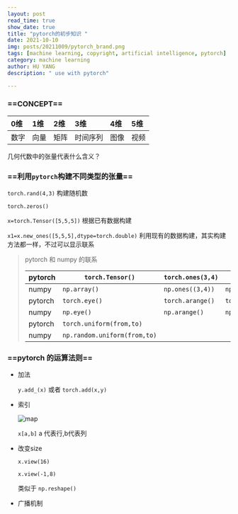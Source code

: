```yaml
---
layout: post
read_time: true
show_date: true
title: "pytorch的初步知识 "
date: 2021-10-10
img: posts/20211009/pytorch_brand.png
tags: [machine learning, copyright, artificial intelligence, pytorch]
category: machine learning
author: HU YANG
description: " use with pytorch"

---
```

### ==CONCEPT==

| 0维  | 1维  | 2维  | 3维      | 4维  | 5维  |
| :--- | :--- | :--- | :------- | :--- | :--- |
| 数字 | 向量 | 矩阵 | 时间序列 | 图像 | 视频 |

几何代数中的张量代表什么含义？



### ==利用`pytorch`构建不同类型的张量==

`torch.rand(4,3)`    构建随机数

` torch.zeros() `

`x=torch.Tensor([5,5,5])` 根据已有数据构建

`x1=x.new_ones([5,5,5],dtype=torch.double)`  利用现有的数据构建，其实构建方法都一样，不过可以显示联系

> pytorch 和 numpy 的联系
>
> | pytorch | `torch.Tensor()`             | `torch.ones(3,4)` | `torch.zeros(3,4)`       | `torch.rand(3,4)`        |      |
> | ------- | ---------------------------- | ----------------- | ------------------------ | ------------------------ | ---- |
> | numpy   | `np.array()`                 | `np.ones((3,4))`  | `np.zeros((3,4))`        | `np.rand(3,4)`           |      |
> | pytorch | `torch.eye()`                | `torch.arange()`  | `torch.linspace(1,4,10)` | `torch.normal(mean,std)` |      |
> | numpy   | `np.eye()`                   | `np.arange()`     | `np.linspace(1,4,10)`    | `np.random.normal(3,4)`  |      |
> | pytorch | `torch.uniform(from,to)`     |                   |                          |                          |      |
> | numpy   | `np.random.uniform(from,to)` |                   |                          |                          |      |



### ==pytorch 的运算法则==

- 加法

  `y.add_(x)` 或者  `torch.add(x,y)`

- 索引

  ![map](/home/huyang/huyanghalo.github.io/_posts/assets/img/posts/20211010/suoyin.png)

  `x[a,b]` a 代表行,b代表列

- 改变size

  `x.view(16)`

  `x.view(-1,8)`

  类似于 `np.reshape()`

- 广播机制














